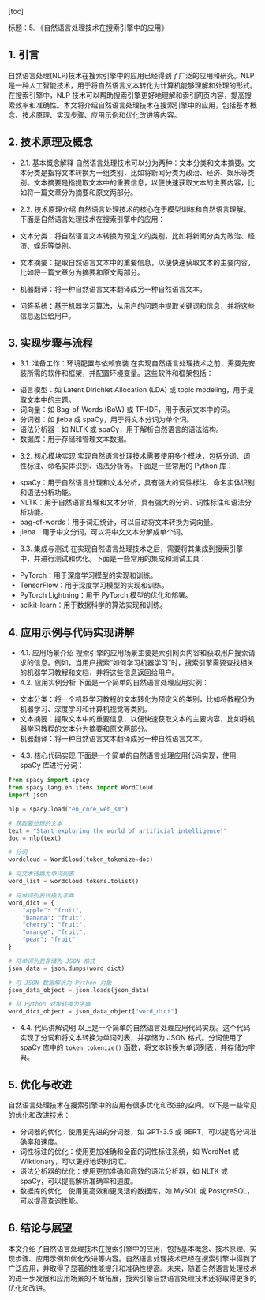 
[toc]                    
                
                
标题：5. 《自然语言处理技术在搜索引擎中的应用》

## 1. 引言

自然语言处理(NLP)技术在搜索引擎中的应用已经得到了广泛的应用和研究。NLP 是一种人工智能技术，用于将自然语言文本转化为计算机能够理解和处理的形式。在搜索引擎中，NLP 技术可以帮助搜索引擎更好地理解和索引网页内容，提高搜索效率和准确性。本文将介绍自然语言处理技术在搜索引擎中的应用，包括基本概念、技术原理、实现步骤、应用示例和优化改进等内容。

## 2. 技术原理及概念

- 2.1. 基本概念解释
自然语言处理技术可以分为两种：文本分类和文本摘要。文本分类是指将文本转换为一组类别，比如将新闻分类为政治、经济、娱乐等类别。文本摘要是指提取文本中的重要信息，以便快速获取文本的主要内容，比如将一篇文章分为摘要和原文两部分。
- 2.2. 技术原理介绍
自然语言处理技术的核心在于模型训练和自然语言理解。下面是自然语言处理技术在搜索引擎中的应用：

- 文本分类：将自然语言文本转换为预定义的类别，比如将新闻分类为政治、经济、娱乐等类别。
- 文本摘要：提取自然语言文本中的重要信息，以便快速获取文本的主要内容，比如将一篇文章分为摘要和原文两部分。
- 机器翻译：将一种自然语言文本翻译成另一种自然语言文本。
- 问答系统：基于机器学习算法，从用户的问题中提取关键词和信息，并将这些信息返回给用户。

## 3. 实现步骤与流程

- 3.1. 准备工作：环境配置与依赖安装
在实现自然语言处理技术之前，需要先安装所需的软件和框架，并配置环境变量。这些软件和框架包括：

* 语言模型：如 Latent Dirichlet Allocation (LDA) 或 topic modeling，用于提取文本中的主题。
* 词向量：如 Bag-of-Words (BoW) 或 TF-IDF，用于表示文本中的词。
* 分词器：如 jieba 或 spaCy，用于将文本分词为单个词。
* 语法分析器：如 NLTK 或 spaCy，用于解析自然语言的语法结构。
* 数据库：用于存储和管理文本数据。

- 3.2. 核心模块实现
实现自然语言处理技术需要使用多个模块，包括分词、词性标注、命名实体识别、语法分析等。下面是一些常用的 Python 库：

* spaCy：用于自然语言处理和文本分析，具有强大的词性标注、命名实体识别和语法分析功能。
* NLTK：用于自然语言处理和文本分析，具有强大的分词、词性标注和语法分析功能。
* bag-of-words：用于词汇统计，可以自动将文本转换为词向量。
* jieba：用于中文分词，可以将中文文本分解成单个词。

- 3.3. 集成与测试
在实现自然语言处理技术之后，需要将其集成到搜索引擎中，并进行测试和优化。下面是一些常用的集成和测试工具：

* PyTorch：用于深度学习模型的实现和训练。
* TensorFlow：用于深度学习模型的实现和训练。
* PyTorch Lightning：用于 PyTorch 模型的优化和部署。
* scikit-learn：用于数据科学的算法实现和训练。

## 4. 应用示例与代码实现讲解

- 4.1. 应用场景介绍
搜索引擎的应用场景主要是索引网页内容和获取用户搜索请求的信息。例如，当用户搜索“如何学习机器学习”时，搜索引擎需要查找相关的机器学习教程和文档，并将这些信息返回给用户。
- 4.2. 应用实例分析
下面是一个简单的自然语言处理应用实例：

* 文本分类：将一个机器学习教程的文本转化为预定义的类别，比如将教程分为机器学习、深度学习和计算机视觉等类别。
* 文本摘要：提取文本中的重要信息，以便快速获取文本的主要内容，比如将机器学习教程的文本分为摘要和原文两部分。
* 机器翻译：将一种自然语言文本翻译成另一种自然语言文本。
- 4.3. 核心代码实现
下面是一个简单的自然语言处理应用代码实现，使用 spaCy 库进行分词：
```python
from spacy import spacy
from spacy.lang.en.items import WordCloud
import json

nlp = spacy.load("en_core_web_sm")

# 获取要处理的文本
text = "Start exploring the world of artificial intelligence!"
doc = nlp(text)

# 分词
wordcloud = WordCloud(token_tokenize=doc)

# 将文本转换为单词列表
word_list = wordcloud.tokens.tolist()

# 将单词列表转换为字典
word_dict = {
    "apple": "fruit",
    "banana": "fruit",
    "cherry": "fruit",
    "orange": "fruit",
    "pear": "fruit"
}

# 将单词列表存储为 JSON 格式
json_data = json.dumps(word_dict)

# 将 JSON 数据解析为 Python 对象
json_data_object = json.loads(json_data)

# 将 Python 对象转换为字典
word_dict_object = json_data_object["word_dict"]
```
- 4.4. 代码讲解说明
以上是一个简单的自然语言处理应用代码实现。这个代码实现了分词和将文本转换为单词列表，并存储为 JSON 格式。分词使用了 spaCy 库中的 `token_tokenize()` 函数，将文本转换为单词列表，并存储为字典。

## 5. 优化与改进
自然语言处理技术在搜索引擎中的应用有很多优化和改进的空间。以下是一些常见的优化和改进技术：

* 分词器的优化：使用更先进的分词器，如 GPT-3.5 或 BERT，可以提高分词准确率和速度。
* 词性标注的优化：使用更加准确和全面的词性标注系统，如 WordNet 或 Wiktionary，可以更好地识别词汇。
* 语法分析器的优化：使用更加准确和高效的语法分析器，如 NLTK 或 spaCy，可以提高解析准确率和速度。
* 数据库的优化：使用更高效和更灵活的数据库，如 MySQL 或 PostgreSQL，可以提高查询性能。

## 6. 结论与展望

本文介绍了自然语言处理技术在搜索引擎中的应用，包括基本概念、技术原理、实现步骤、应用示例和优化改进等内容。自然语言处理技术已经在搜索引擎中得到了广泛应用，并取得了显著的性能提升和准确性提高。未来，随着自然语言处理技术的进一步发展和应用场景的不断拓展，搜索引擎自然语言处理技术还将取得更多的优化和改进。

